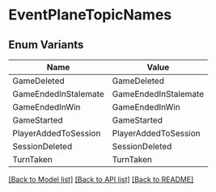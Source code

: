 # EventPlaneTopicNames

## Enum Variants

| Name | Value |
|---- | -----|
| GameDeleted | GameDeleted |
| GameEndedInStalemate | GameEndedInStalemate |
| GameEndedInWin | GameEndedInWin |
| GameStarted | GameStarted |
| PlayerAddedToSession | PlayerAddedToSession |
| SessionDeleted | SessionDeleted |
| TurnTaken | TurnTaken |


[[Back to Model list]](../README.md#documentation-for-models) [[Back to API list]](../README.md#documentation-for-api-endpoints) [[Back to README]](../README.md)


